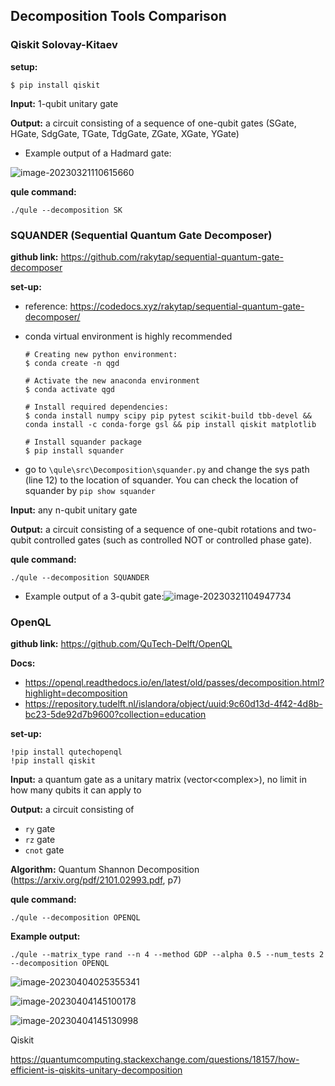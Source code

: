 ## Decomposition Tools Comparison



### Qiskit Solovay-Kitaev 

**setup:**

```shell
$ pip install qiskit
```

**Input:** 1-qubit unitary gate

**Output:** a circuit consisting of a sequence of one-qubit gates (SGate, HGate, SdgGate, TGate, TdgGate, ZGate, XGate, YGate)

- Example output of a Hadmard gate:

![image-20230321110615660](sk_example)

**qule command:** 

`./qule --decomposition SK`



### SQUANDER (Sequential Quantum Gate Decomposer)

**github link:** https://github.com/rakytap/sequential-quantum-gate-decomposer

**set-up:** 

- reference: https://codedocs.xyz/rakytap/sequential-quantum-gate-decomposer/

- conda virtual environment is highly recommended

  ```shell
  # Creating new python environment:
  $ conda create -n qgd
  
  # Activate the new anaconda environment
  $ conda activate qgd
  
  # Install required dependencies:
  $ conda install numpy scipy pip pytest scikit-build tbb-devel && conda install -c conda-forge gsl && pip install qiskit matplotlib
  
  # Install squander package
  $ pip install squander
  ```

- go to `\qule\src\Decomposition\squander.py` and change the sys path (line 12) to the location of squander. You can check the location of squander by `pip show squander`

  

**Input:** any n-qubit unitary gate

**Output:** a circuit consisting of a sequence of one-qubit rotations and two-qubit controlled gates (such as controlled NOT or controlled phase gate).

**qule command:** 

`./qule --decomposition SQUANDER`

- Example output of a 3-qubit gate:![image-20230321104947734](squander_example)



### OpenQL

**github link:** https://github.com/QuTech-Delft/OpenQL

**Docs:** 

- https://openql.readthedocs.io/en/latest/old/passes/decomposition.html?highlight=decomposition
- https://repository.tudelft.nl/islandora/object/uuid:9c60d13d-4f42-4d8b-bc23-5de92d7b9600?collection=education

**set-up:** 

```shell
!pip install qutechopenql 
!pip install qiskit
```

**Input:** a quantum gate as a unitary matrix (vector<complex<double>>), no limit in how many qubits it can apply to

**Output:** a circuit consisting of

- `ry` gate
- `rz` gate
- `cnot` gate

**Algorithm:** Quantum Shannon Decomposition (https://arxiv.org/pdf/2101.02993.pdf, p7)

**qule command:** 

`./qule --decomposition OPENQL`

**Example output:**

`./qule --matrix_type rand --n 4 --method GDP --alpha 0.5 --num_tests 2 --decomposition OPENQL`

![image-20230404025355341](openql_example.png)





![image-20230404145100178](C:\Users\rheah\AppData\Roaming\Typora\typora-user-images\image-20230404145100178.png)

![image-20230404145130998](C:\Users\rheah\AppData\Roaming\Typora\typora-user-images\image-20230404145130998.png)



Qiskit

https://quantumcomputing.stackexchange.com/questions/18157/how-efficient-is-qiskits-unitary-decomposition
